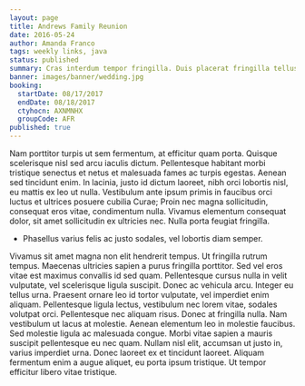 ```yaml
---
layout: page
title: Andrews Family Reunion
date: 2016-05-24
author: Amanda Franco
tags: weekly links, java
status: published
summary: Cras interdum tempor fringilla. Duis placerat fringilla tellus eget tincidunt.
banner: images/banner/wedding.jpg
booking:
  startDate: 08/17/2017
  endDate: 08/18/2017
  ctyhocn: AXNMNHX
  groupCode: AFR
published: true
---
```

Nam porttitor turpis ut sem fermentum, at efficitur quam porta. Quisque scelerisque nisl sed arcu iaculis dictum. Pellentesque habitant morbi tristique senectus et netus et malesuada fames ac turpis egestas. Aenean sed tincidunt enim. In lacinia, justo id dictum laoreet, nibh orci lobortis nisl, eu mattis ex leo ut nulla. Vestibulum ante ipsum primis in faucibus orci luctus et ultrices posuere cubilia Curae; Proin nec magna sollicitudin, consequat eros vitae, condimentum nulla. Vivamus elementum consequat dolor, sit amet sollicitudin ex ultricies nec. Nulla porta feugiat fringilla.

* Phasellus varius felis ac justo sodales, vel lobortis diam semper.

Vivamus sit amet magna non elit hendrerit tempus. Ut fringilla rutrum tempus. Maecenas ultricies sapien a purus fringilla porttitor. Sed vel eros vitae est maximus convallis id sed quam. Pellentesque cursus nulla in velit vulputate, vel scelerisque ligula suscipit. Donec ac vehicula arcu. Integer eu tellus urna. Praesent ornare leo id tortor vulputate, vel imperdiet enim aliquam. Pellentesque ligula lectus, vestibulum nec lorem vitae, sodales volutpat orci. Pellentesque nec aliquam risus. Donec at fringilla nulla. Nam vestibulum ut lacus at molestie.
Aenean elementum leo in molestie faucibus. Sed molestie ligula ac malesuada congue. Morbi vitae sapien a mauris suscipit pellentesque eu nec quam. Nullam nisl elit, accumsan ut justo in, varius imperdiet urna. Donec laoreet ex et tincidunt laoreet. Aliquam fermentum enim a augue aliquet, eu porta ipsum tristique. Ut tempor efficitur libero vitae tristique.
